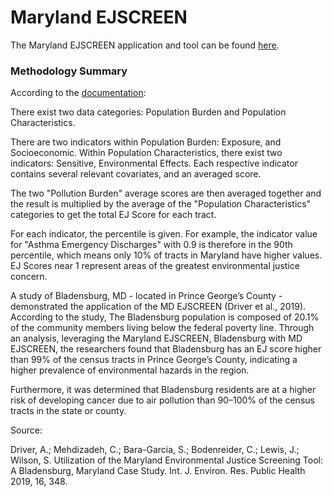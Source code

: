 # Maryland EJSCREEN

The Maryland EJSCREEN application and tool can be found [here](https://p1.cgis.umd.edu/mdejscreen/).

### Methodology Summary

According to the [documentation](https://p1.cgis.umd.edu/mdejscreen/help.html):

There exist two data categories: Population Burden and Population Characteristics.

There are two indicators within Population Burden: Exposure, and Socioeconomic. Within Population Characteristics, there exist two indicators: Sensitive, Environmental Effects. Each respective indicator contains several relevant covariates, and an averaged score. 

The two "Pollution Burden" average scores are then averaged together and the result is multiplied by the average of the "Population Characteristics" categories to get the total EJ Score for each tract.

For each indicator, the percentile is given. For example, the indicator value for "Asthma Emergency Discharges" with 0.9 is therefore in the 90th percentile, which means only 10% of tracts in Maryland have higher values. EJ Scores near 1 represent areas of the greatest environmental justice concern.

A study of Bladensburg, MD - located in Prince George’s County - demonstrated the application of the MD EJSCREEN (Driver et al., 2019). According to the study, The Bladensburg population is composed of 20.1% of the community members living below the federal poverty line. Through an analysis, leveraging the Maryland EJSCREEN, Bladensburg with MD EJSCREEN, the researchers found that Bladensburg has an EJ score higher than 99% of the census tracts in Prince George’s County, indicating a higher prevalence of environmental hazards in the region.

Furthermore, it was determined that Bladensburg residents are at a higher risk of developing cancer due to air pollution than 90–100% of the census tracts in the state or county.

Source:

Driver, A.; Mehdizadeh, C.; Bara-Garcia, S.; Bodenreider, C.; Lewis, J.; Wilson, S. Utilization of the Maryland Environmental Justice Screening Tool: A Bladensburg, Maryland Case Study. Int. J. Environ. Res. Public Health 2019, 16, 348. 